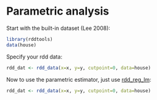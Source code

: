 # Parametric analysis
  
Start with the built-in dataset (Lee 2008):
```r
library(rddtools)
data(house)
```

Specify your rdd data:
  
```r
rdd_dat <- rdd_data(x=x, y=y, cutpoint=0, data=house)
```

Now to use the parametric estimator, just use [rdd_reg_lm](https://www.rdocumentation.org/packages/rddtools/versions/0.4.0/topics/rdd_reg_lm):

```r
rdd_dat <- rdd_data(x=x, y=y, cutpoint=0, data=house)
```
